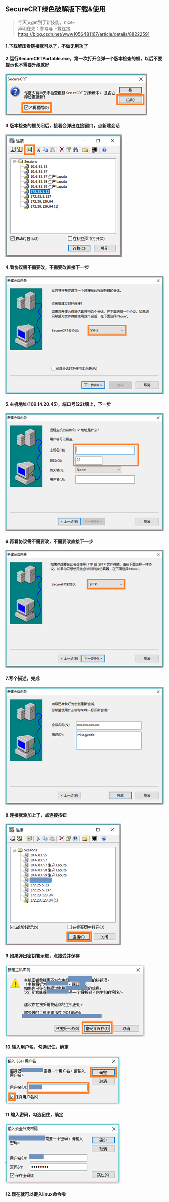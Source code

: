 ## SecureCRT绿色破解版下载&使用

> 今天又get到了新技能，nice~    
> 声明在先：参考与下载连接 https://blog.csdn.net/www1056481167/article/details/88222591    

#### 1.下载解压看链接就可以了，不做无用功了

#### 2.运行SecureCRTPortable.exe，第一次打开会弹一个版本检查的框，以后不要提示也不需要升级就好

<img src='CRT-1.png'>

#### 3.版本检查的框关闭后，接着会弹出连接窗口，点新建会话

<img src='CRT-2.png'>

#### 4.看协议需不需要改，不需要改直接下一步

<img src='CRT-3.png'>

#### 5.主机地址(109.14.20.45)，端口号(22)填上，下一步

<img src='CRT-4.png'>

#### 6.再看协议需不需要改，不需要改直接下一步

<img src='CRT-5.png'>

#### 7.写个描述，完成

<img src='CRT-6.png'>

#### 8.连接就添加上了，点连接按钮

<img src='CRT-7.png'>

#### 9.如果弹出密钥警示框，点接受并保存

<img src='CRT-8.png'>

#### 10.输入用户名，勾选记住，确定

<img src='CRT-9.png'>

#### 11.输入密码，勾选记住，确定

<img src='CRT-10.png'>

#### 12.现在就可以键入linux命令啦
